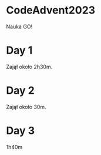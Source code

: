 # CodeAdvent2023

Nauka GO!

# Day 1

Zajął około 2h30m. 

# Day 2

Zajął około 30m.

# Day 3

1h40m